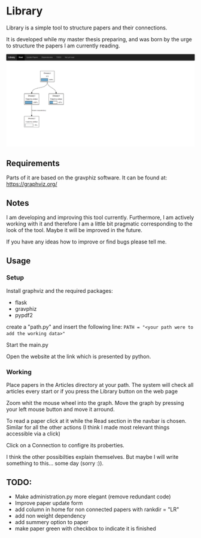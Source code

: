 # Library

Library is a simple tool to structure papers and their connections.

It is developed while my master thesis preparing, and was born by the urge to structure the papers I am currently reading.

![Example image](images/example.png)

## Requirements
Parts of it are based on the gravphiz software. 
It can be found at: https://graphviz.org/

## Notes
I am developing and improving this tool currently.
Furthermore, I am actively working with it and therefore 
I am a little bit pragmatic corresponding to the look of the tool.
Maybe it will be improved in the future.


If you have any ideas how to improve or find bugs please tell me.

## Usage
### Setup
Install graphviz and the required packages:
- flask
- gravphiz
- pypdf2

create a "path.py" and insert the following line:
```PATH = "<your path were to add the working data>"```

Start the main.py

Open the website at the link which is presented by python.

### Working 
Place papers in the Articles directory at your path.
The system will check all articles every start or if you press the Library button on the web page

Zoom whit the mouse wheel into the graph.
Move the graph by pressing your left mouse button and move it arround.

To read a paper click at it while the Read section in the navbar is chosen.
Similar for all the other actions (I think I made most relevant things accessible via a click)

Click on a Connection to configre its proberties.



I think the other possibilties explain themselves.
But maybe I will write something to this... some day (sorry :)).


## TODO:
- Make administration.py more elegant (remove redundant code)
- Improve paper update form
- add column in home for non connected papers with rankdir = "LR"
- add non weight dependency
- add summery option to paper
- make paper green with checkbox to indicate it is finished
